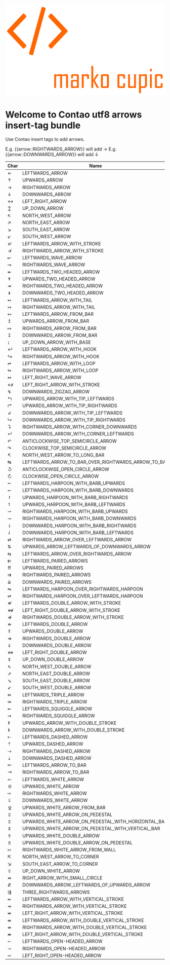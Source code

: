 ![Alt text](docs/logo.png?raw=true "logo")

# Welcome to Contao utf8 arrows insert-tag bundle

Use Contao insert tags to add arrows.

E.g. {{arrow::RIGHTWARDS_ARROW}} will add →
E.g. {{arrow::DOWNWARDS_ARROW}} will add ↓

| Char | Name                                                | Dec  |
|------|-----------------------------------------------------|------|
| ←    | LEFTWARDS_ARROW                                     | 8592 |
| ↑    | UPWARDS_ARROW                                       | 8593 |
| →    | RIGHTWARDS_ARROW                                    | 8594 |
| ↓    | DOWNWARDS_ARROW                                     | 8595 |
| ↔    | LEFT_RIGHT_ARROW                                    | 8596 |
| ↕    | UP_DOWN_ARROW                                       | 8597 |
| ↖    | NORTH_WEST_ARROW                                    | 8598 |
| ↗    | NORTH_EAST_ARROW                                    | 8599 |
| ↘    | SOUTH_EAST_ARROW                                    | 8600 |
| ↙    | SOUTH_WEST_ARROW                                    | 8601 |
| ↚    | LEFTWARDS_ARROW_WITH_STROKE                         | 8602 |
| ↛    | RIGHTWARDS_ARROW_WITH_STROKE                        | 8603 |
| ↜    | LEFTWARDS_WAVE_ARROW                                | 8604 |
| ↝    | RIGHTWARDS_WAVE_ARROW                               | 8605 |
| ↞    | LEFTWARDS_TWO_HEADED_ARROW                          | 8606 |
| ↟    | UPWARDS_TWO_HEADED_ARROW                            | 8607 |
| ↠    | RIGHTWARDS_TWO_HEADED_ARROW                         | 8608 |
| ↡    | DOWNWARDS_TWO_HEADED_ARROW                          | 8609 |
| ↢    | LEFTWARDS_ARROW_WITH_TAIL                           | 8610 |
| ↣    | RIGHTWARDS_ARROW_WITH_TAIL                          | 8611 |
| ↤    | LEFTWARDS_ARROW_FROM_BAR                            | 8612 |
| ↥    | UPWARDS_ARROW_FROM_BAR                              | 8613 |
| ↦    | RIGHTWARDS_ARROW_FROM_BAR                           | 8614 |
| ↧    | DOWNWARDS_ARROW_FROM_BAR                            | 8615 |
| ↨    | UP_DOWN_ARROW_WITH_BASE                             | 8616 |
| ↩    | LEFTWARDS_ARROW_WITH_HOOK                           | 8617 |
| ↪    | RIGHTWARDS_ARROW_WITH_HOOK                          | 8618 |
| ↫    | LEFTWARDS_ARROW_WITH_LOOP                           | 8619 |
| ↬    | RIGHTWARDS_ARROW_WITH_LOOP                          | 8620 |
| ↭    | LEFT_RIGHT_WAVE_ARROW                               | 8621 |
| ↮    | LEFT_RIGHT_ARROW_WITH_STROKE                        | 8622 |
| ↯    | DOWNWARDS_ZIGZAG_ARROW                              | 8623 |
| ↰    | UPWARDS_ARROW_WITH_TIP_LEFTWARDS                    | 8624 |
| ↱    | UPWARDS_ARROW_WITH_TIP_RIGHTWARDS                   | 8625 |
| ↲    | DOWNWARDS_ARROW_WITH_TIP_LEFTWARDS                  | 8626 |
| ↳    | DOWNWARDS_ARROW_WITH_TIP_RIGHTWARDS                 | 8627 |
| ↴    | RIGHTWARDS_ARROW_WITH_CORNER_DOWNWARDS              | 8628 |
| ↵    | DOWNWARDS_ARROW_WITH_CORNER_LEFTWARDS               | 8629 |
| ↶    | ANTICLOCKWISE_TOP_SEMICIRCLE_ARROW                  | 8630 |
| ↷    | CLOCKWISE_TOP_SEMICIRCLE_ARROW                      | 8631 |
| ↸    | NORTH_WEST_ARROW_TO_LONG_BAR                        | 8632 |
| ↹    | LEFTWARDS_ARROW_TO_BAR_OVER_RIGHTWARDS_ARROW_TO_BAR | 8633 |
| ↺    | ANTICLOCKWISE_OPEN_CIRCLE_ARROW                     | 8634 |
| ↻    | CLOCKWISE_OPEN_CIRCLE_ARROW                         | 8635 |
| ↼    | LEFTWARDS_HARPOON_WITH_BARB_UPWARDS                 | 8636 |
| ↽    | LEFTWARDS_HARPOON_WITH_BARB_DOWNWARDS               | 8637 |
| ↾    | UPWARDS_HARPOON_WITH_BARB_RIGHTWARDS                | 8638 |
| ↿    | UPWARDS_HARPOON_WITH_BARB_LEFTWARDS                 | 8639 |
| ⇀    | RIGHTWARDS_HARPOON_WITH_BARB_UPWARDS                | 8640 |
| ⇁    | RIGHTWARDS_HARPOON_WITH_BARB_DOWNWARDS              | 8641 |
| ⇂    | DOWNWARDS_HARPOON_WITH_BARB_RIGHTWARDS              | 8642 |
| ⇃    | DOWNWARDS_HARPOON_WITH_BARB_LEFTWARDS               | 8643 |
| ⇄    | RIGHTWARDS_ARROW_OVER_LEFTWARDS_ARROW               | 8644 |
| ⇅    | UPWARDS_ARROW_LEFTWARDS_OF_DOWNWARDS_ARROW          | 8645 |
| ⇆    | LEFTWARDS_ARROW_OVER_RIGHTWARDS_ARROW               | 8646 |
| ⇇    | LEFTWARDS_PAIRED_ARROWS                             | 8647 |
| ⇈    | UPWARDS_PAIRED_ARROWS                               | 8648 |
| ⇉    | RIGHTWARDS_PAIRED_ARROWS                            | 8649 |
| ⇊    | DOWNWARDS_PAIRED_ARROWS                             | 8650 |
| ⇋    | LEFTWARDS_HARPOON_OVER_RIGHTWARDS_HARPOON           | 8651 |
| ⇌    | RIGHTWARDS_HARPOON_OVER_LEFTWARDS_HARPOON           | 8652 |
| ⇍    | LEFTWARDS_DOUBLE_ARROW_WITH_STROKE                  | 8653 |
| ⇎    | LEFT_RIGHT_DOUBLE_ARROW_WITH_STROKE                 | 8654 |
| ⇏    | RIGHTWARDS_DOUBLE_ARROW_WITH_STROKE                 | 8655 |
| ⇐    | LEFTWARDS_DOUBLE_ARROW                              | 8656 |
| ⇑    | UPWARDS_DOUBLE_ARROW                                | 8657 |
| ⇒    | RIGHTWARDS_DOUBLE_ARROW                             | 8658 |
| ⇓    | DOWNWARDS_DOUBLE_ARROW                              | 8659 |
| ⇔    | LEFT_RIGHT_DOUBLE_ARROW                             | 8660 |
| ⇕    | UP_DOWN_DOUBLE_ARROW                                | 8661 |
| ⇖    | NORTH_WEST_DOUBLE_ARROW                             | 8662 |
| ⇗    | NORTH_EAST_DOUBLE_ARROW                             | 8663 |
| ⇘    | SOUTH_EAST_DOUBLE_ARROW                             | 8664 |
| ⇙    | SOUTH_WEST_DOUBLE_ARROW                             | 8665 |
| ⇚    | LEFTWARDS_TRIPLE_ARROW                              | 8666 |
| ⇛    | RIGHTWARDS_TRIPLE_ARROW                             | 8667 |
| ⇜    | LEFTWARDS_SQUIGGLE_ARROW                            | 8668 |
| ⇝    | RIGHTWARDS_SQUIGGLE_ARROW                           | 8669 |
| ⇞    | UPWARDS_ARROW_WITH_DOUBLE_STROKE                    | 8670 |
| ⇟    | DOWNWARDS_ARROW_WITH_DOUBLE_STROKE                  | 8671 |
| ⇠    | LEFTWARDS_DASHED_ARROW                              | 8672 |
| ⇡    | UPWARDS_DASHED_ARROW                                | 8673 |
| ⇢    | RIGHTWARDS_DASHED_ARROW                             | 8674 |
| ⇣    | DOWNWARDS_DASHED_ARROW                              | 8675 |
| ⇤    | LEFTWARDS_ARROW_TO_BAR                              | 8676 |
| ⇥    | RIGHTWARDS_ARROW_TO_BAR                             | 8677 |
| ⇦    | LEFTWARDS_WHITE_ARROW                               | 8678 |
| ⇧    | UPWARDS_WHITE_ARROW                                 | 8679 |
| ⇨    | RIGHTWARDS_WHITE_ARROW                              | 8680 |
| ⇩    | DOWNWARDS_WHITE_ARROW                               | 8681 |
| ⇪    | UPWARDS_WHITE_ARROW_FROM_BAR                        | 8682 |
| ⇫    | UPWARDS_WHITE_ARROW_ON_PEDESTAL                     | 8683 |
| ⇬    | UPWARDS_WHITE_ARROW_ON_PEDESTAL_WITH_HORIZONTAL_BAR | 8684 |
| ⇭    | UPWARDS_WHITE_ARROW_ON_PEDESTAL_WITH_VERTICAL_BAR   | 8685 |
| ⇮    | UPWARDS_WHITE_DOUBLE_ARROW                          | 8686 |
| ⇯    | UPWARDS_WHITE_DOUBLE_ARROW_ON_PEDESTAL              | 8687 |
| ⇰    | RIGHTWARDS_WHITE_ARROW_FROM_WALL                    | 8688 |
| ⇱    | NORTH_WEST_ARROW_TO_CORNER                          | 8689 |
| ⇲    | SOUTH_EAST_ARROW_TO_CORNER                          | 8690 |
| ⇳    | UP_DOWN_WHITE_ARROW                                 | 8691 |
| ⇴    | RIGHT_ARROW_WITH_SMALL_CIRCLE                       | 8692 |
| ⇵    | DOWNWARDS_ARROW_LEFTWARDS_OF_UPWARDS_ARROW          | 8693 |
| ⇶    | THREE_RIGHTWARDS_ARROWS                             | 8694 |
| ⇷    | LEFTWARDS_ARROW_WITH_VERTICAL_STROKE                | 8695 |
| ⇸    | RIGHTWARDS_ARROW_WITH_VERTICAL_STROKE               | 8696 |
| ⇹    | LEFT_RIGHT_ARROW_WITH_VERTICAL_STROKE               | 8697 |
| ⇺    | LEFTWARDS_ARROW_WITH_DOUBLE_VERTICAL_STROKE         | 8698 |
| ⇻    | RIGHTWARDS_ARROW_WITH_DOUBLE_VERTICAL_STROKE        | 8699 |
| ⇼    | LEFT_RIGHT_ARROW_WITH_DOUBLE_VERTICAL_STROKE        | 8700 |
| ⇽    | LEFTWARDS_OPEN-HEADED_ARROW                         | 8701 |
| ⇾    | RIGHTWARDS_OPEN-HEADED_ARROW                        | 8702 |
| ⇿    | LEFT_RIGHT_OPEN-HEADED_ARROW                        | 8703 |
